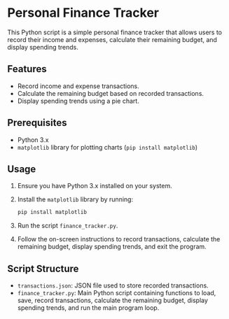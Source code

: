 # Personal Finance Tracker

This Python script is a simple personal finance tracker that allows users to record their income and expenses, calculate their remaining budget, and display spending trends.

## Features

- Record income and expense transactions.
- Calculate the remaining budget based on recorded transactions.
- Display spending trends using a pie chart.

## Prerequisites

- Python 3.x
- `matplotlib` library for plotting charts (`pip install matplotlib`)

## Usage

1. Ensure you have Python 3.x installed on your system.
2. Install the `matplotlib` library by running:

   ```bash
   pip install matplotlib
   ```

3. Run the script `finance_tracker.py`.
4. Follow the on-screen instructions to record transactions, calculate the remaining budget, display spending trends, and exit the program.

## Script Structure

- `transactions.json`: JSON file used to store recorded transactions.
- `finance_tracker.py`: Main Python script containing functions to load, save, record transactions, calculate the remaining budget, display spending trends, and run the main program loop.

